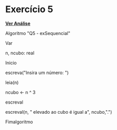 # Exercício 5
[**Ver Análise**](Analise05.md)

  Algoritmo "Q5 - exSequencial"

Var

n, ncubo: real

Inicio

escreva("Insira um número: ")

leia(n)

ncubo <- n ^ 3

escreval

escreval(n, " elevado ao cubo é igual a", ncubo,".")

Fimalgoritmo
